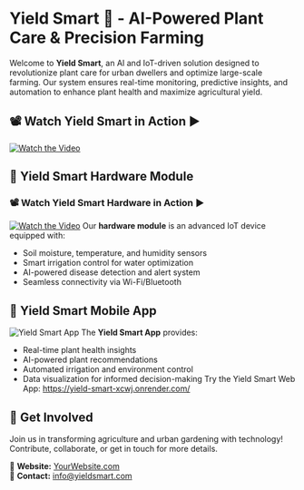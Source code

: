 # Yield Smart 🌱 - AI-Powered Plant Care & Precision Farming

Welcome to **Yield Smart**, an AI and IoT-driven solution designed to revolutionize plant care for urban dwellers and optimize large-scale farming. Our system ensures real-time monitoring, predictive insights, and automation to enhance plant health and maximize agricultural yield.

## 📽️ Watch Yield Smart in Action ▶️
[![Watch the Video](https://i.ibb.co/zhxGd2Rb/image.png)](https://www.youtube.com/watch?v=eD2FErGhSq8)

## 🌟 Yield Smart Hardware Module
### 📽️ Watch Yield Smart Hardware in Action ▶️
[![Watch the Video](https://i.ibb.co/mFXrcm96/yieldsmartmodule.jpg)](https://youtu.be/jP1KVcjyUNw)
Our **hardware module** is an advanced IoT device equipped with:
- Soil moisture, temperature, and humidity sensors
- Smart irrigation control for water optimization
- AI-powered disease detection and alert system
- Seamless connectivity via Wi-Fi/Bluetooth

## 📱 Yield Smart Mobile App
![Yield Smart App](path/to/app-image.jpg)
The **Yield Smart App** provides:
- Real-time plant health insights
- AI-powered plant recommendations
- Automated irrigation and environment control
- Data visualization for informed decision-making
Try the Yield Smart Web App: https://yield-smart-xcwj.onrender.com/

## 🚀 Get Involved
Join us in transforming agriculture and urban gardening with technology! Contribute, collaborate, or get in touch for more details.

🔗 **Website:** [YourWebsite.com](#)  
📧 **Contact:** info@yieldsmart.com

